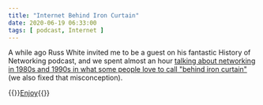 ```yaml
---
title: "Internet Behind Iron Curtain"
date: 2020-06-19 06:33:00
tags: [ podcast, Internet ]
---
```

A while ago Russ White invited me to be a guest on his fantastic History of Networking podcast, and we spent almost an hour [talking about networking in 1980s and 1990s in what some people love to call "behind iron curtain"](https://rule11.tech/the-history-of-networking-ivan-pepelnjak-and-the-internet-behind-the-iron-curtain/) (we also fixed that misconception).

{{<jump>}}[Enjoy](https://rule11.tech/the-history-of-networking-ivan-pepelnjak-and-the-internet-behind-the-iron-curtain/){{</jump>}}